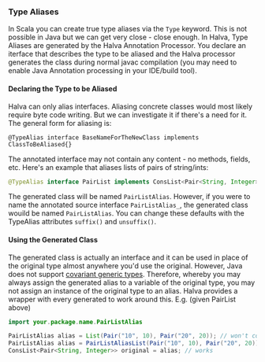 ### Type Aliases

In Scala you can create true type aliases via the `Type` keyword. This is not possible in Java but we can get very close - close enough. In Halva, Type Aliases are generated by the Halva Annotation Processor. You declare an iterface that describes the type to be aliased and the Halva processor generates the class during normal javac compilation (you may need to enable Java Annotation processing in your IDE/build tool).

#### Declaring the Type to be Aliased

Halva can only alias interfaces. Aliasing concrete classes would most likely require byte code writing. But we can investigate it if there's a need for it. The general form for aliasing is:

```
@TypeAlias interface BaseNameForTheNewClass implements ClassToBeAliased{}
```

The annotated interface may not contain any content - no methods, fields, etc. Here's an example that aliases lists of pairs of string/ints:

```java
@TypeAlias interface PairList implements ConsList<Pair<String, Integer>>{}
```

The generated class will be named `PairListAlias`. However, if you were to name the annotated source interface `PairListAlias_`, the generated class wouild be named `PairListAlias`. You can change these defaults with the TypeAlias attributes `suffix()` and `unsuffix()`.

#### Using the Generated Class 

The generated class is actually an interface and it can be used in place of the original type almost anywhere you'd use the original. However, Java does not support [covariant generic types](http://www.ibm.com/developerworks/library/j-jtp01255/). Therefore, whereby you may always assign the generated alias to a variable of the original type, you may not assign an instance of the original type to an alias. Halva provides a wrapper with every generated to work around this. E.g. (given PairList above)

```java
import your.package.name.PairListAlias

PairListAlias alias = List(Pair("10", 10), Pair("20", 20)); // won't compile - PairListAlias is not a ConsList<Pair<String, Integer>>
PairListAlias alias = PairListAliasList(Pair("10", 10), Pair("20", 20)); // works
ConsList<Pair<String, Integer>> original = alias; // works
```
